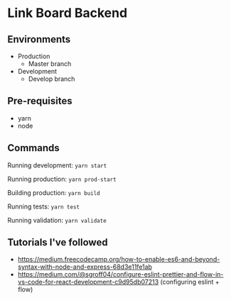 # Link Board Backend

## Environments

- Production
  - Master branch
- Development
  - Develop branch

## Pre-requisites

- yarn
- node

## Commands

Running development: `yarn start`

Running production: `yarn prod-start`

Building production: `yarn build`

Running tests: `yarn test`

Running validation: `yarn validate`

## Tutorials I've followed

- https://medium.freecodecamp.org/how-to-enable-es6-and-beyond-syntax-with-node-and-express-68d3e11fe1ab
- https://medium.com/@sgroff04/configure-eslint-prettier-and-flow-in-vs-code-for-react-development-c9d95db07213 (configuring eslint + flow)
